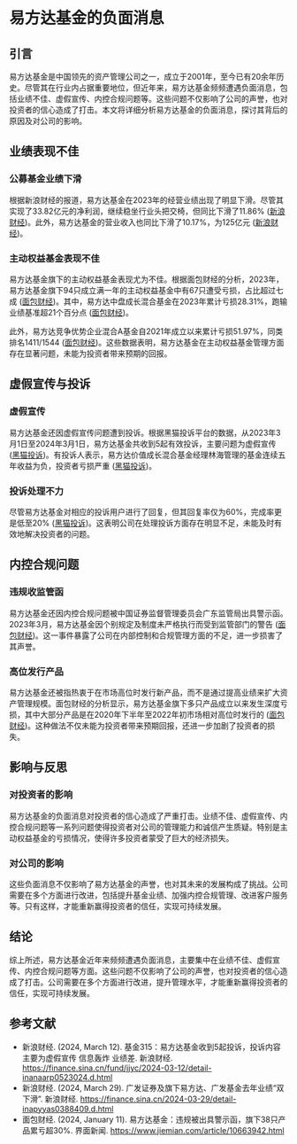 # 易方达基金的负面消息

## 引言

易方达基金是中国领先的资产管理公司之一，成立于2001年，至今已有20余年历史。尽管其在行业内占据重要地位，但近年来，易方达基金频频遭遇负面消息，包括业绩不佳、虚假宣传、内控合规问题等。这些问题不仅影响了公司的声誉，也对投资者的信心造成了打击。本文将详细分析易方达基金的负面消息，探讨其背后的原因及对公司的影响。

## 业绩表现不佳

### 公募基金业绩下滑

根据新浪财经的报道，易方达基金在2023年的经营业绩出现了明显下滑。尽管其实现了33.82亿元的净利润，继续稳坐行业头把交椅，但同比下滑了11.86% ([新浪财经](https://finance.sina.cn/2024-03-29/detail-inapyyas0388409.d.html))。此外，易方达基金的营业收入也同比下滑了10.17%，为125亿元 ([新浪财经](https://finance.sina.cn/2024-03-29/detail-inapyyas0388409.d.html))。

### 主动权益基金表现不佳

易方达基金旗下的主动权益基金表现尤为不佳。根据面包财经的分析，2023年，易方达基金旗下94只成立满一年的主动权益基金中有67只遭受亏损，占比超过七成 ([面包财经](https://www.jiemian.com/article/10663942.html))。其中，易方达中盘成长混合基金在2023年累计亏损28.31%，跑输业绩基准超21个百分点 ([面包财经](https://www.jiemian.com/article/10663942.html))。

此外，易方达竞争优势企业混合A基金自2021年成立以来累计亏损51.97%，同类排名1411/1544 ([面包财经](https://www.jiemian.com/article/10663942.html))。这些数据表明，易方达基金在主动权益基金管理方面存在显著问题，未能为投资者带来预期的回报。

## 虚假宣传与投诉

### 虚假宣传

易方达基金还因虚假宣传问题遭到投诉。根据黑猫投诉平台的数据，从2023年3月1日至2024年3月1日，易方达基金共收到5起有效投诉，主要问题为虚假宣传 ([黑猫投诉](https://finance.sina.cn/fund/jjyc/2024-03-12/detail-inanaarp0523024.d.html))。有投诉人表示，易方达价值成长混合基金经理林海管理的基金连续五年收益为负，投资者亏损严重 ([黑猫投诉](https://finance.sina.cn/fund/jjyc/2024-03-12/detail-inanaarp0523024.d.html))。

### 投诉处理不力

尽管易方达基金对相应的投诉用户进行了回复，但其回复率仅为60%，完成率更是低至20% ([黑猫投诉](https://finance.sina.cn/fund/jjyc/2024-03-12/detail-inanaarp0523024.d.html))。这表明公司在处理投诉方面存在明显不足，未能及时有效地解决投资者的问题。

## 内控合规问题

### 违规收监管函

易方达基金还因内控合规问题被中国证券监督管理委员会广东监管局出具警示函。2023年3月，易方达基金因个别规定及制度未严格执行而受到监管部门的警告 ([面包财经](https://www.jiemian.com/article/10663942.html))。这一事件暴露了公司在内部控制和合规管理方面的不足，进一步损害了其声誉。

### 高位发行产品

易方达基金还被指热衷于在市场高位时发行新产品，而不是通过提高业绩来扩大资产管理规模。面包财经的分析显示，易方达基金旗下多只产品成立以来发生深度亏损，其中大部分产品是在2020年下半年至2022年初市场相对高位时发行的 ([面包财经](https://www.jiemian.com/article/10663942.html))。这种做法不仅未能为投资者带来预期回报，还进一步加剧了投资者的损失。

## 影响与反思

### 对投资者的影响

易方达基金的负面消息对投资者的信心造成了严重打击。业绩不佳、虚假宣传、内控合规问题等一系列问题使得投资者对公司的管理能力和诚信产生质疑。特别是主动权益基金的亏损情况，使得许多投资者蒙受了巨大的经济损失。

### 对公司的影响

这些负面消息不仅影响了易方达基金的声誉，也对其未来的发展构成了挑战。公司需要在多个方面进行改进，包括提升基金业绩、加强内控合规管理、改进客户服务等。只有这样，才能重新赢得投资者的信任，实现可持续发展。

## 结论

综上所述，易方达基金近年来频频遭遇负面消息，主要集中在业绩不佳、虚假宣传、内控合规问题等方面。这些问题不仅影响了公司的声誉，也对投资者的信心造成了打击。公司需要在多个方面进行改进，提升管理水平，才能重新赢得投资者的信任，实现可持续发展。

## 参考文献

- 新浪财经. (2024, March 12). 基金315：易方达基金收到5起投诉，投诉内容主要为虚假宣传 信息轰炸 业绩差. 新浪财经. https://finance.sina.cn/fund/jjyc/2024-03-12/detail-inanaarp0523024.d.html
- 新浪财经. (2024, March 29). 广发证券及旗下易方达、广发基金去年业绩“双下滑”. 新浪财经. https://finance.sina.cn/2024-03-29/detail-inapyyas0388409.d.html
- 面包财经. (2024, January 11). 易方达基金：违规被出具警示函，旗下38只产品累亏超30%. 界面新闻. https://www.jiemian.com/article/10663942.html